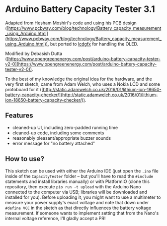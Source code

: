 Arduino Battery Capacity Tester 3.1
===================================

Adapted from Hesham Moshiri's code and using his PCB design ([https://www.pcbway.com/blog/technology/Battery_capacity_measurement_using_Arduino.html](https://www.pcbway.com/blog/technology/Battery_capacity_measurement_using_Arduino.html)), but ported to [lcdgfx](https://github.com/lexus2k/lcdgfx/) for handling the OLED.

Modified by Debasish Dutta ([https://www.opengreenenergy.com/post/arduino-battery-capacity-tester-v2-0](https://www.opengreenenergy.com/post/arduino-battery-capacity-tester-v2-0)).

To the best of my knowledge the original idea for the hardware, and the very first sketch, came from Adam Welch, who uses a Nokia LCD and some protoboard for it ([http://static.adamwelch.co.uk/2016/01/lithium-ion-18650-battery-capacity-checker/](http://static.adamwelch.co.uk/2016/01/lithium-ion-18650-battery-capacity-checker/)).

## Features

- cleaned-up UI, including zero-padded running time
- cleaned-up code, including some comments
- reasonably pleasant/appropriate buzzer sounds
- error message for "no battery attached"

## How to use?

This sketch can be used with either the Arduino IDE (just open the `.ino` file inside of the `CapacityTester` folder – but you'll have to read the `#include` statements and install libraries manually) or with PlatformIO (clone this repository, then execute `pio run -t upload` with the Arduino Nano connected to the computer via USB; libraries will be downloaded and installed for you). Before uploading it, you might want to use a multimeter to measure your power supply's exact voltage and note that down under `#define VCC` in the sketch as that directly influences the battery voltage measurement. If someone wants to implement setting that from the Nano's internal voltage reference, I'll gladly accept a PR! 
